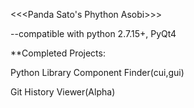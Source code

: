 <<<Panda Sato's Phython Asobi>>>

--compatible with python 2.7.15+, PyQt4

**Completed Projects:

Python Library Component Finder(cui,gui)

Git History Viewer(Alpha)

